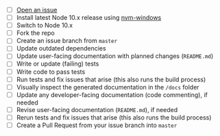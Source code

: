 - [ ] [Open an issue][1]
- [ ] Install latest Node 10.x release using [nvm-windows][2]
- [ ] Switch to Node 10.x
- [ ] Fork the repo
- [ ] Create an issue branch from `master`
- [ ] Update outdated dependencies
- [ ] Update user-facing documentation with planned changes (`README.md`)
- [ ] Write or update (failing) tests
- [ ] Write code to pass tests
- [ ] Run tests and fix issues that arise (this also runs the build process)
- [ ] Visually inspect the generated documentation in the `/docs` folder
- [ ] Update any developer-facing documentation (code commenting), if needed
- [ ] Revise user-facing documentation (`README.md`), if needed
- [ ] Rerun tests and fix issues that arise (this also runs the build process)
- [ ] Create a Pull Request from your issue branch into `master`

[1]: https://github.com/dwhieb/jschemer/issues
[2]: https://github.com/coreybutler/nvm-windows

